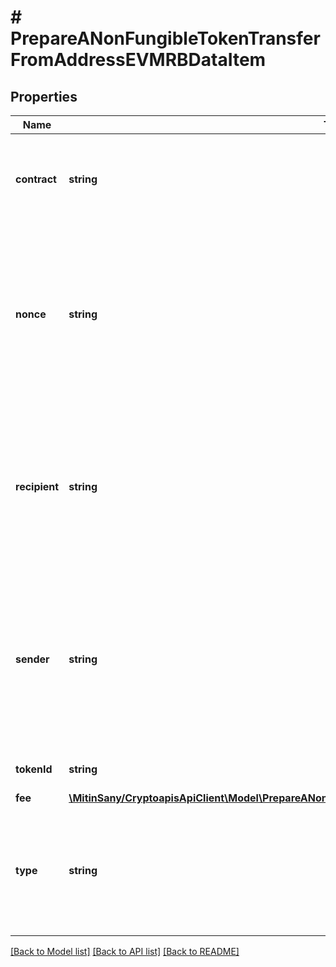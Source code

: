 # # PrepareANonFungibleTokenTransferFromAddressEVMRBDataItem

## Properties

Name | Type | Description | Notes
------------ | ------------- | ------------- | -------------
**contract** | **string** | Represents the contract address of the token, which controls its logic. It is not the address that holds the tokens. |
**nonce** | **string** | Represents the sequential running number for an address, starting from 0 for the first transaction. E.g., if the nonce of a transaction is 10, it would be the 11th transaction sent from the sender&#39;s address. | [optional]
**recipient** | **string** | The address which receives this transaction. In UTXO-based protocols like Bitcoin there could be several senders while in account-based protocols like Ethereum there is always only one recipient. |
**sender** | **string** | Represents the address which sends this transaction. In UTXO-based protocols like Bitcoin there could be several senders while in account-based protocols like Ethereum there is always only one sende |
**tokenId** | **string** | Represents the unique token identifier. |
**fee** | [**\MitinSany/CryptoapisApiClient\Model\PrepareANonFungibleTokenTransferFromAddressEVMRBDataItemFee**](PrepareANonFungibleTokenTransferFromAddressEVMRBDataItemFee.md) |  |
**type** | **string** | Representation of the transaction type. For Ethereum-Classic and Binance Smart Chain there is no need to provide \&quot;type\&quot; in the request. | [optional]

[[Back to Model list]](../../README.md#models) [[Back to API list]](../../README.md#endpoints) [[Back to README]](../../README.md)

